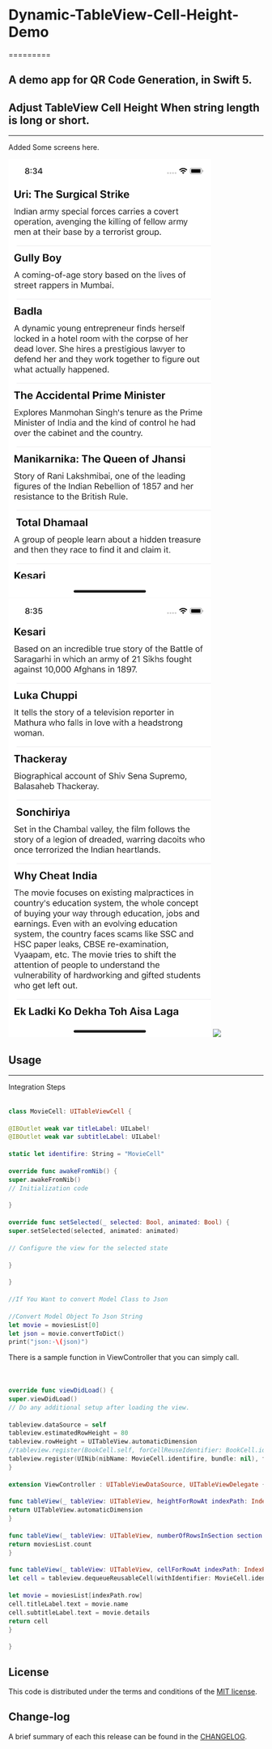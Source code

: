 # Dynamic-TableView-Cell-Height-Demo

=========

## A demo app for QR Code Generation, in Swift 5.
## Adjust TableView Cell Height When string length is long or short.

------------
Added Some screens here.

![](https://github.com/pawankv89/Dynamic-TableView-Cell-Height-Demo/blob/master/images/screen_0.png)
![](https://github.com/pawankv89/Dynamic-TableView-Cell-Height-Demo/blob/master/images/screen_1.png)
![](https://github.com/pawankv89/Dynamic-TableView-Cell-Height-Demo/blob/master/images/screen_2.jpeg)




## Usage
------------

Integration Steps

```swift

class MovieCell: UITableViewCell {

@IBOutlet weak var titleLabel: UILabel!
@IBOutlet weak var subtitleLabel: UILabel!

static let identifire: String = "MovieCell"

override func awakeFromNib() {
super.awakeFromNib()
// Initialization code

}

override func setSelected(_ selected: Bool, animated: Bool) {
super.setSelected(selected, animated: animated)

// Configure the view for the selected state

}

}

//If You Want to convert Model Class to Json 

//Convert Model Object To Json String
let movie = moviesList[0]
let json = movie.convertToDict()
print("json:-\(json)")


```

There is a sample function in ViewController that you can simply call. 

```swift


override func viewDidLoad() {
super.viewDidLoad()
// Do any additional setup after loading the view.

tableview.dataSource = self
tableview.estimatedRowHeight = 80
tableview.rowHeight = UITableView.automaticDimension
//tableview.register(BookCell.self, forCellReuseIdentifier: BookCell.identifire)
tableview.register(UINib(nibName: MovieCell.identifire, bundle: nil), forCellReuseIdentifier: MovieCell.identifire)
}

extension ViewController : UITableViewDataSource, UITableViewDelegate {

func tableView(_ tableView: UITableView, heightForRowAt indexPath: IndexPath) -> CGFloat {
return UITableView.automaticDimension
}

func tableView(_ tableView: UITableView, numberOfRowsInSection section: Int) -> Int {
return moviesList.count
}

func tableView(_ tableView: UITableView, cellForRowAt indexPath: IndexPath) -> UITableViewCell {
let cell = tableview.dequeueReusableCell(withIdentifier: MovieCell.identifire, for: indexPath) as! MovieCell

let movie = moviesList[indexPath.row]
cell.titleLabel.text = movie.name
cell.subtitleLabel.text = movie.details
return cell
}

}


```

## License

This code is distributed under the terms and conditions of the [MIT license](LICENSE).

## Change-log

A brief summary of each this release can be found in the [CHANGELOG](CHANGELOG.mdown). 
